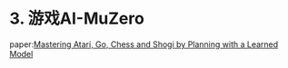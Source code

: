 # 3. 游戏AI-MuZero

paper:[Mastering Atari, Go, Chess and Shogi by Planning with a Learned Model](https://arxiv.org/abs/1911.08265v2)
